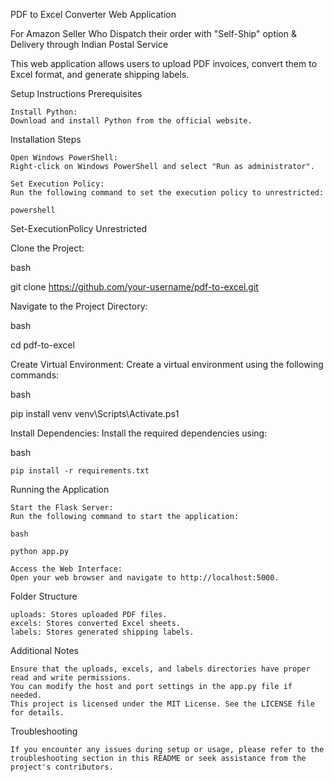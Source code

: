 PDF to Excel Converter Web Application 

For Amazon Seller Who Dispatch their order with "Self-Ship" option & Delivery through Indian Postal Service 

This web application allows users to upload PDF invoices, convert them to Excel format, and generate shipping labels.

Setup Instructions
Prerequisites

    Install Python:
    Download and install Python from the official website.

Installation Steps

    Open Windows PowerShell:
    Right-click on Windows PowerShell and select "Run as administrator".

    Set Execution Policy:
    Run the following command to set the execution policy to unrestricted:

    powershell

Set-ExecutionPolicy Unrestricted

Clone the Project:

bash

git clone https://github.com/your-username/pdf-to-excel.git

Navigate to the Project Directory:

bash

cd pdf-to-excel

Create Virtual Environment:
Create a virtual environment using the following commands:

bash

pip install venv
venv\Scripts\Activate.ps1

Install Dependencies:
Install the required dependencies using:

bash

    pip install -r requirements.txt

Running the Application

    Start the Flask Server:
    Run the following command to start the application:

    bash

    python app.py

    Access the Web Interface:
    Open your web browser and navigate to http://localhost:5000.

Folder Structure

    uploads: Stores uploaded PDF files.
    excels: Stores converted Excel sheets.
    labels: Stores generated shipping labels.

Additional Notes

    Ensure that the uploads, excels, and labels directories have proper read and write permissions.
    You can modify the host and port settings in the app.py file if needed.
    This project is licensed under the MIT License. See the LICENSE file for details.

Troubleshooting

    If you encounter any issues during setup or usage, please refer to the troubleshooting section in this README or seek assistance from the project's contributors.
